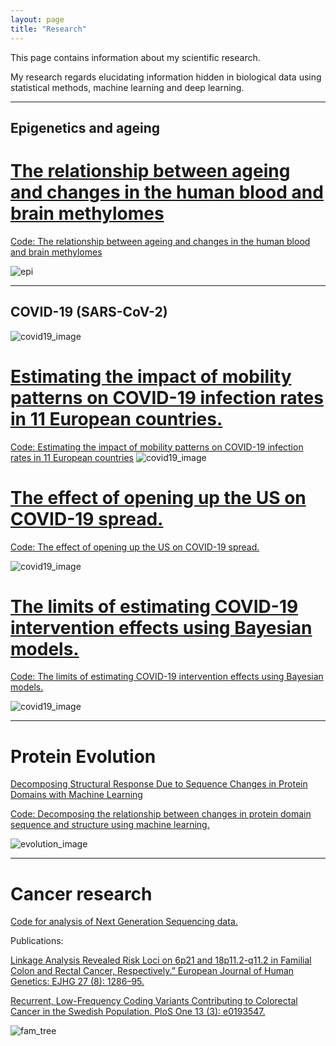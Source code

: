```yaml
---
layout: page
title: "Research"
---
```


This page contains information about my scientific research.

My research regards elucidating information hidden in biological data using statistical methods, machine learning and deep learning.

-----------------------------------------------------------------------------------------------
## Epigenetics and ageing

# [The relationship between ageing and changes in the human blood and brain methylomes]
[Code: The relationship between ageing and changes in the human blood and brain methylomes]

[The relationship between ageing and changes in the human blood and brain methylomes]:https://www.biorxiv.org/content/10.1101/2021.01.26.428239v1
[Code: The relationship between ageing and changes in the human blood and brain methylomes]:https://github.com/patrickbryant1/ageing_of_blood_and_brain

![epi](/patrickbryant1.github.io/assets/cerebellum_methylation.png)

-----------------------------------------------------------------------------------------------
## COVID-19 (SARS-CoV-2)
![covid19_image](/patrickbryant1.github.io/assets/Coronavirus-CDC.jpg)


# [Estimating the impact of mobility patterns on COVID-19 infection rates in 11 European countries.]
[Code: Estimating the impact of mobility patterns on COVID-19 infection rates in 11 European countries]
![covid19_image](/patrickbryant1.github.io/assets/europe_forecast.png)

[Estimating the impact of mobility patterns on COVID-19 infection rates in 11 European countries.]:https://peerj.com/articles/9879/

[Code: Estimating the impact of mobility patterns on COVID-19 infection rates in 11 European countries]:https://github.com/patrickbryant1/COVID19.github.io/tree/master/simulations/mobility

# [The effect of opening up the US on COVID-19 spread.]
[Code: The effect of opening up the US on COVID-19 spread.]

[The effect of opening up the US on COVID-19 spread.]:https://www.medrxiv.org/content/10.1101/2020.07.03.20145649v1.full.pdf+html
[Code: The effect of opening up the US on COVID-19 spread.]:https://github.com/patrickbryant1/COVID19.github.io/tree/master/simulations/mobility/dev/US
![covid19_image](/patrickbryant1.github.io/assets/selected_us_states.png)

# [The limits of estimating COVID-19 intervention effects using Bayesian models.]
[Code: The limits of estimating COVID-19 intervention effects using Bayesian models.]

[The limits of estimating COVID-19 intervention effects using Bayesian models.]:https://www.medrxiv.org/content/10.1101/2020.08.14.20175240v1.full.pdf+html
[Code: The limits of estimating COVID-19 intervention effects using Bayesian models.]:https://github.com/patrickbryant1/COVID19.github.io/tree/master/ICL_critique
![covid19_image](/patrickbryant1.github.io/assets/Figure1_ICL.png)

-----------------------------------------------------------------------------------------------
# Protein Evolution
[Decomposing Structural Response Due to Sequence Changes in Protein Domains with Machine Learning]

[Decomposing Structural Response Due to Sequence Changes in Protein Domains with Machine Learning]:https://www.sciencedirect.com/science/article/pii/S0022283620303703?via%3Dihub
[Code: Decomposing the relationship between changes in protein domain sequence and structure using machine learning.]


![evolution_image](/patrickbryant1.github.io/assets/GraphicalAbstract.svg)

[Code: Decomposing the relationship between changes in protein domain sequence and structure using machine learning.]:https://github.com/ElofssonLab/evolutionary_rates

-----------------------------------------------------------------------------------------------

# Cancer research

[Code for analysis of Next Generation Sequencing data.]


Publications:

[Linkage Analysis Revealed Risk Loci on 6p21 and 18p11.2-q11.2 in Familial Colon and Rectal Cancer, Respectively.” European Journal of Human Genetics: EJHG 27 (8): 1286–95.]


[Recurrent, Low-Frequency Coding Variants Contributing to Colorectal Cancer in the Swedish Population. PloS One 13 (3): e0193547.]


![fam_tree](/patrickbryant1.github.io/assets/fam_tree.png)

[Code for analysis of Next Generation Sequencing data.]:https://github.com/patrickbryant1/CMM

[Linkage Analysis Revealed Risk Loci on 6p21 and 18p11.2-q11.2 in Familial Colon and Rectal Cancer, Respectively.” European Journal of Human Genetics: EJHG 27 (8): 1286–95.]:https://www.nature.com/articles/s41431-019-0388-3

[Recurrent, Low-Frequency Coding Variants Contributing to Colorectal Cancer in the Swedish Population. PloS One 13 (3): e0193547.]:https://journals.plos.org/plosone/article?id=10.1371/journal.pone.0193547
